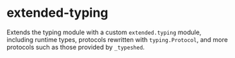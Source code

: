 # extended-typing
 Extends the typing module with a custom `extended.typing` module, including runtime types, protocols rewritten with `typing.Protocol`, and more protocols such as those provided by `_typeshed`.
